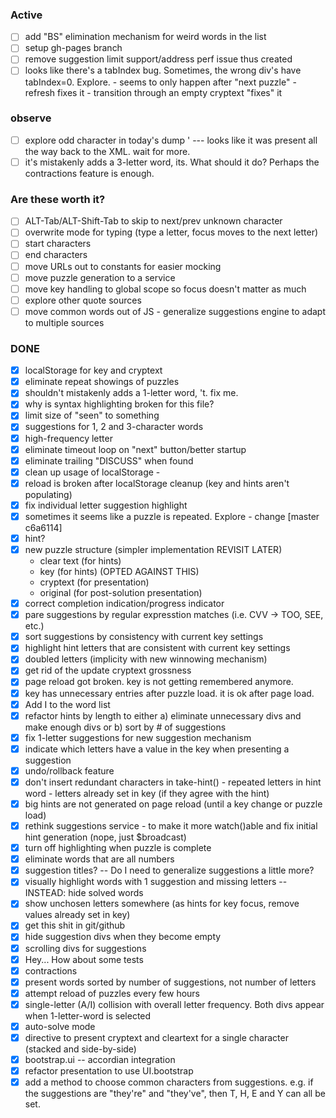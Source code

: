 
### Active
- [ ] add "BS" elimination mechanism for weird words in the list
- [ ] setup gh-pages branch
- [ ] remove suggestion limit support/address perf issue thus created
- [ ] looks like there's a tabIndex bug.  Sometimes, the wrong div's have tabIndex=0. Explore.
      - seems to only happen after "next puzzle"
      - refresh fixes it
      - transition through an empty cryptext "fixes" it

### observe
- [ ] explore odd character in today's dump ' --- looks like it was present all the way back to the XML.  wait for more.
- [ ] it's mistakenly adds a 3-letter word, its.  What should it do? Perhaps the contractions feature is enough.

### Are these worth it?
- [ ] ALT-Tab/ALT-Shift-Tab to skip to next/prev unknown character
- [ ] overwrite mode for typing (type a letter, focus moves to the next letter)
- [ ] start characters
- [ ] end characters
- [ ] move URLs out to constants for easier mocking
- [ ] move puzzle generation to a service
- [ ] move key handling to global scope so focus doesn't matter as much
- [ ] explore other quote sources
- [ ] move common words out of JS - generalize suggestions engine to adapt to multiple sources

### DONE
- [x] localStorage for key and cryptext
- [x] eliminate repeat showings of puzzles
- [x] shouldn't mistakenly adds a 1-letter word, 't.  fix me.
- [x] why is syntax highlighting broken for this file?
- [x] limit size of "seen" to something 
- [x] suggestions for 1, 2 and 3-character words
- [x] high-frequency letter
- [x] eliminate timeout loop on "next" button/better startup
- [x] eliminate trailing "DISCUSS" when found
- [x] clean up usage of localStorage - 
- [x] reload is broken after localStorage cleanup (key and hints aren't populating)
- [x] fix individual letter suggestion highlight
- [x] sometimes it seems like a puzzle is repeated.  Explore - change [master c6a6114]
- [X] hint?
- [X] new puzzle structure (simpler implementation REVISIT LATER) 
    - clear text (for hints)
    - key (for hints) (OPTED AGAINST THIS)
    - cryptext (for presentation)
    - original (for post-solution presentation)
- [x] correct completion indication/progress indicator
- [x] pare suggestions by regular expresstion matches (i.e. CVV -> TOO, SEE, etc.)
- [x] sort suggestions by consistency with current key settings
- [x] highlight hint letters that are consistent with current key settings
- [x] doubled letters (implicity with new winnowing mechanism)
- [x] get rid of the update cryptext grossness
- [x] page reload got broken.  key is not getting remembered anymore.
- [x] key has unnecessary entries after puzzle load.  it is ok after page load.
- [x] Add I to the word list
- [x] refactor hints by length to either a) eliminate unnecessary divs and make enough divs or b) sort by # of suggestions
- [x] fix 1-letter suggestions for new suggestion mechanism
- [x] indicate which letters have a value in the key when presenting a suggestion
- [x] undo/rollback feature
- [x] don't insert redundant characters in take-hint() 
      - repeated letters in hint word
      - letters already set in key (if they agree with the hint)
- [x] big hints are not generated on page reload (until a key change or puzzle load)
- [x] rethink suggestions service - to make it more watch()able and fix initial hint generation (nope, just $broadcast)
- [x] turn off highlighting when puzzle is complete
- [x] eliminate words that are all numbers
- [x] suggestion titles? -- Do I need to generalize suggestions a little more?
- [x] visually highlight words with 1 suggestion and missing letters -- INSTEAD: hide solved words
- [x] show unchosen letters somewhere (as hints for key focus, remove values already set in key)
- [x] get this shit in git/github
- [x] hide suggestion divs when they become empty
- [x] scrolling divs for suggestions
- [x] Hey... How about some tests
- [x] contractions
- [x] present words sorted by number of suggestions, not number of letters
- [x] attempt reload of puzzles every few hours
- [x] single-letter (A/I) collision with overall letter frequency.  Both divs appear when 1-letter-word is selected
- [x] auto-solve mode
- [x] directive to present cryptext and cleartext for a single character (stacked and side-by-side)
- [x] bootstrap.ui -- accordian integration
- [x] refactor presentation to use UI.bootstrap
- [x] add a method to choose common characters from suggestions.  e.g. if the suggestions are "they're" and "they've", then T, H, E and Y can all be set.
